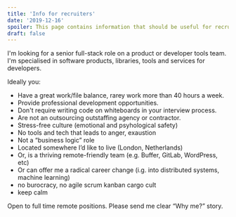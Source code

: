 ```yaml
---
title: 'Info for recruiters'
date: '2019-12-16'
spoiler: This page contains information that should be useful for recruiters.
draft: false
---
```


I'm looking for a senior full-stack role on a product or developer tools team. I'm specialised in software products, libraries, tools and services for developers.

Ideally you:

* Have a great work/file balance, rarey work more than 40 hours a week.
* Provide professional development opportunities.
* Don't require writing code on whiteboards in your interview process.
* Are not an outsourcing outstaffing agency or contractor.
* Stress-free culture (emotional and psyhological safety)
* No tools and tech that leads to anger, exaustion
* Not a “business logic” role
* Located somewhere I’d like to live (London, Netherlands)
* Or, is a thriving remote-friendly team (e.g. Buffer, GitLab, WordPress, etc)
* Or can offer me a radical career change (i.g. into distributed systems, machine learning)
* no burocracy, no agile scrum kanban cargo cult
* keep calm

Open to full time remote positions.
Please send me clear “Why me?” story.
